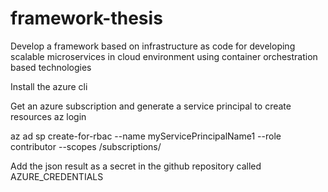 # framework-thesis
Develop a framework based on infrastructure as code for developing scalable microservices in cloud environment using container orchestration based technologies

Install the azure cli

Get an azure subscription and generate a service principal to create resources
az login

az ad sp create-for-rbac --name myServicePrincipalName1 --role contributor --scopes /subscriptions/<subscription-id>

Add the json result as a secret in the github repository called AZURE_CREDENTIALS
